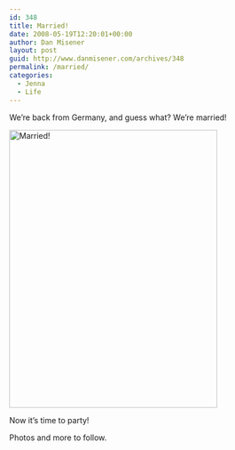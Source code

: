 ```yaml
---
id: 348
title: Married!
date: 2008-05-19T12:20:01+00:00
author: Dan Misener
layout: post
guid: http://www.danmisener.com/archives/348
permalink: /married/
categories:
  - Jenna
  - Life
---
```

We&#8217;re back from Germany, and guess what? We&#8217;re married!

[<img src="http://farm3.static.flickr.com/2118/2496058233_2df52a7c24.jpg" alt="Married!" width="375" height="500" />](http://www.flickr.com/photos/20565074@N00/2496058233/)

Now it&#8217;s time to party!

Photos and more to follow.[](http://jennawillbemrs.danmisener.com)